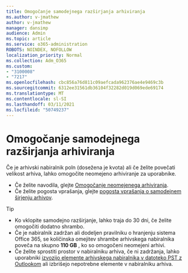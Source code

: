 ```yaml
---
title: Omogočanje samodejnega razširjanja arhiviranja
ms.author: v-jmathew
author: v-jmathew
manager: dansimp
audience: Admin
ms.topic: article
ms.service: o365-administration
ROBOTS: NOINDEX, NOFOLLOW
localization_priority: Normal
ms.collection: Adm_O365
ms.custom:
- "3100008"
- "7217"
ms.openlocfilehash: cbc856a76d811c09aefcada962376ae4e9469c3b
ms.sourcegitcommit: 6312ee31561db36104f32282d019d069ede69174
ms.translationtype: MT
ms.contentlocale: sl-SI
ms.lasthandoff: 03/11/2021
ms.locfileid: "50749237"
---
```

# <a name="enable-auto-expanding-archiving"></a>Omogočanje samodejnega razširjanja arhiviranja

Če je arhivski nabiralnik poln (dosežena je kvota) ali če želite povečati velikost arhiva, lahko omogočite neomejeno arhiviranje za uporabnike.

- Če želite navodila, glejte [Omogočanje neomejenega arhiviranja](https://docs.microsoft.com/office365/securitycompliance/enable-unlimited-archiving).
- Če želite pogosta vprašanja, glejte [pogosta vprašanja o samodejnem širjenju arhivov](https://blogs.technet.microsoft.com/exchange/2018/04/09/office-365-auto-expanding-archives-faq/).

> [!TIP]
>
> - Ko vklopite samodejno razširjanje, lahko traja do 30 dni, če želite omogočiti dodatno shrambo.
> - Če je nabiralnik zadržan ali dodeljen pravilniku o hranjenju sistema Office 365, se količinska omejitev shrambe arhivskega nabiralnika poveča na skupno **110 GB** , ko so omogočeni neomejeni arhivi.
> - Če želite sprostiti prostor v nabiralniku arhiva, če ni zadržanja, lahko uporabniki [izvozijo elemente arhivskega nabiralnika v datoteko PST z Outlookom](https://support.office.com/article/Export-or-backup-email-contacts-and-calendar-to-an-Outlook-pst-file-14252b52-3075-4e9b-be4e-ff9ef1068f91) ali izbrišejo nepotrebne elemente v nabiralniku arhiva.
